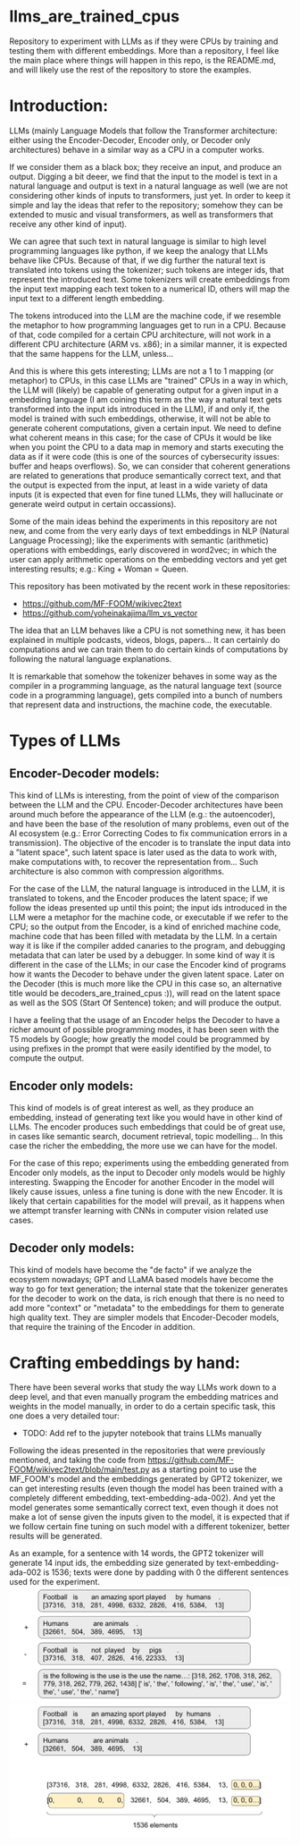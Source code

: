 # llms_are_trained_cpus
Repository to experiment with LLMs as if they were CPUs by training and testing them with different embeddings.
More than a repository, I feel like the main place where things will happen in this repo, is the README.md, and
will likely use the rest of the repository to store the examples.

# Introduction:
LLMs (mainly Language Models that follow the Transformer architecture: either using the Encoder-Decoder, Encoder only,
or Decoder only architectures) behave in a similar way as a CPU in a computer works.

If we consider them as a black box; they receive an input, and produce an output. Digging a bit deeer, we find that
the input to the model is text in a natural language and output is text in a natural language as well (we are not
considering other kinds of inputs to transformers, just yet. In order to keep it simple and lay the ideas that refer
to the repository; somehow they can be extended to music and visual transformers, as well as transformers that receive
any other kind of input).

We can agree that such text in natural language is similar to high level programming languages like python, if we keep
the analogy that LLMs behave like CPUs. Because of that, if we dig further the natural text is translated into tokens
using the tokenizer; such tokens are integer ids, that represent the introduced text. Some tokenizers will create embeddings
from the input text mapping each text token to a numerical ID, others will map the input text to a different length embedding.

The tokens introduced into the LLM are the machine code, if we resemble the metaphor to how programming languages get to run
in a CPU. Because of that, code compiled for a certain CPU architecture, will not work in a different CPU architecture (ARM vs. x86);
in a similar manner, it is expected that the same happens for the LLM, unless...

And this is where this gets interesting; LLMs are not a 1 to 1 mapping (or metaphor) to CPUs, in this case LLMs are "trained" CPUs
in a way in which, the LLM will (likely) be capable of generating output for a given input in a embedding language (I am coining this
term as the way a natural text gets transformed into the input ids introduced in the LLM), if and only if, the model is trained with
such embeddings, otherwise, it will not be able to generate coherent computations, given a certain input. We need to define what coherent
means in this case; for the case of CPUs it would be like when you point the CPU to a data map in memory and starts executing the data
as if it were code (this is one of the sources of cybersecurity issues: buffer and heaps overflows). So, we can consider that coherent
generations are related to generations that produce semantically correct text, and that the output is expected from the input, at least
in a wide variety of data inputs (it is expected that even for fine tuned LLMs, they will hallucinate or generate weird output in certain
occassions).

Some of the main ideas behind the experiments in this repository are not new, and come from the very early days of text embeddings in NLP
(Natural Language Processing); like the experiments with semantic (arithmetic) operations with embeddings, early discovered in word2vec;
in which the user can apply arithmetic operations on the embedding vectors and yet get interesting results; e.g.: King + Woman = Queen.

This repository has been motivated by the recent work in these repositories:
- https://github.com/MF-FOOM/wikivec2text
- https://github.com/yoheinakajima/llm_vs_vector

The idea that an LLM behaves like a CPU is not something new, it has been explained in multiple podcasts, videos, blogs, papers... It can
certainly do computations and we can train them to do certain kinds of computations by following the natural language explanations.

It is remarkable that somehow the tokenizer behaves in some way as the compiler in a programming language, as the natural language text
(source code in a programming language), gets compiled into a bunch of numbers that represent data and instructions, the machine code, the executable.

# Types of LLMs
## Encoder-Decoder models:
This kind of LLMs is interesting, from the point of view of the comparison between the LLM and the CPU. Encoder-Decoder architectures have been
around much before the appearance of the LLM (e.g.: the autoencoder), and have been the base of the resolution of many problems, even out of the AI ecosystem
(e.g.: Error Correcting Codes to fix communication errors in a transmission). The objective of the encoder is to translate the input data into a "latent space",
such latent space is later used as the data to work with, make computations with, to recover the representation from... Such architecture is also common with
compression algorithms.

For the case of the LLM, the natural language is introduced in the LLM, it is translated to tokens, and the Encoder produces the latent space; if we follow the ideas
presented up until this point; the input ids introduced in the LLM were a metaphor for the machine code, or executable if we refer to the CPU;
so the output from the Encoder, is a kind of enriched machine code, machine code that has been filled with metadata by the LLM. In a certain way it is like if
the compiler added canaries to the program, and debugging metadata that can later be used by a debugger. In some kind of way it is different in the case of the LLMs;
in our case the Encoder kind of programs how it wants the Decoder to behave under the given latent space. Later on the Decoder (this is much more like the CPU in this case
so, an alternative title would be decoders_are_trained_cpus :)), will read on the latent space as well as the SOS (Start Of Sentence) token; and will produce the output.

I have a feeling that the usage of an Encoder helps the Decoder to have a richer amount of possible programming modes, it has been seen with the T5 models by Google; how
greatly the model could be programmed by using prefixes in the prompt that were easily identified by the model, to compute the output.

## Encoder only models:
This kind of models is of great interest as well, as they produce an embedding, instead of generating text like you would have in other kind of LLMs. The encoder
produces such embeddings that could be of great use, in cases like semantic search, document retrieval, topic modelling... In this case the richer the embedding, the more use we can have
for the model.

For the case of this repo; experiments using the embedding generated from Encoder only models, as the input to Decoder only models would be highly interesting. Swapping the Encoder
for another Encoder in the model will likely cause issues, unless a fine tuning is done with the new Encoder. It is likely that certain capabilities for the model will prevail, as it
happens when we attempt transfer learning with CNNs in computer vision related use cases.

## Decoder only models:
This kind of models have become the "de facto" if we analyze the ecosystem nowadays; GPT and LLaMA based models have become the way to go for text generation; the internal
state that the tokenizer generates for the decoder to work on the data, is rich enough that there is no need to add more "context" or "metadata" to the embeddings for them
to generate high quality text. They are simpler models that Encoder-Decoder models, that require the training of the Encoder in addition.

# Crafting embeddings by hand:
There have been several works that study the way LLMs work down to a deep level, and that even manually program the embedding matrices and weights
in the model manually, in order to do a certain specific task, this one does a very detailed tour:
- TODO: Add ref to the jupyter notebook that trains LLMs manually

Following the ideas presented in the repositories that were previously mentioned, and taking the code from https://github.com/MF-FOOM/wikivec2text/blob/main/test.py as a starting point to use
the MF_FOOM's model and the embeddings generated by GPT2 tokenizer, we can get interesting results (even though the model has been trained with a completely different embedding, text-embedding-ada-002).
And yet the model generates some semantically correct text, even though it does not make a lot of sense given the inputs given to the model, it is expected that if we follow certain fine tuning
on such model with a different tokenizer, better results will be generated.

As an example, for a sentence with 14 words, the GPT2 tokenizer will generate 14 input ids, the embedding size generated by text-embedding-ada-002 is 1536; texts were done by padding
with 0 the different sentences used for the experiment.
![alt text](semantic_ops.png "Semantic operations over the text embeddings")
![alt text](vector_paddings.png "Padding using 0 to fit the input embedding size")

